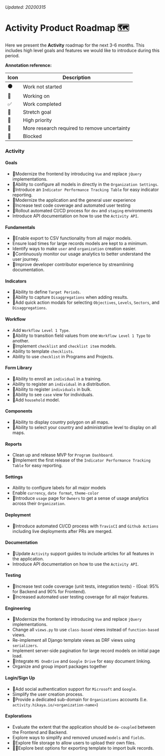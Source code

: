 *Updated: 20200315*
# Activity Product Roadmap 🗺️

Here we present the **Activity** roadmap for the next 3-6 months. This includes high level goals and features we would like to introduce during this period.

**Annotation reference:**

|Icon|Description| 
|--|--|
|⚫️|Work not started|
|🏃|Working on|
|✅|Work completed|
|🚀|Stretch goal|
|🌲|High priority|
|🔵|More research required to remove uncertainty|
|🔴|Blocked|

### Activity

#### Goals
 * 🏃Modernize the frontend by introducing `Vue` and replace `jQuery` implementations.
 * 🏃Ability to configure all models in directly in the `Organization Settings`.
 * 🔵Introduce an `Indicator Performance Tracking Table` for easy indicator reporting.
 * 🌲Modernize the application and the general user experience
 * 🏃Increase test code coverage and automated user testing
 * 🏃Rollout automated CI/CD process for `dev` and `staging` environments
 * Introduce API documentation on how to use the `Activity API`.

#### Fundamentals
* 🌲Enable export to CSV functionality from all major models.
* Ensure load times for large records models are kept to a minimum.
* Identify ways to make `user` and `organization` creation easier.
* 🏃Continuously monitor our usage analytics to better understand the user journey.
* 🏃Improve developer contributor experience by streamlining documentation.

#### Indicators
* 🏃Ability to define `Target Periods`.
* 🌲Ability to capture `Disaggregations` when adding results.
* 🔵Add quick action modals for selecting `Objectives`, `Levels`, `Sectors`, and `Disaggregations`.

#### Workflow
* Add `Workflow Level 1 Type`.
* 🚀Ability to transition field values from one `Workflow Level 1 Type` to another.
* 🌲Implement `checklist` and `checklist item` models.
* Ability to template `checklists`.
* Ability to use `checklist` in Programs and Projects.

#### Form Library
* 🏃Ability to enroll an `individual` in a training.
* Ability to register an `individual` in a distribution.
* 🏃Ability to register `individuals` in bulk.
* 🌲Ability to see `case` view for individuals.
* 🌲Add `household` model.

#### Components
* 🏃Ability to display country polygon on all maps.
* 🚀Ability to select your country and administrative level to display on all maps.

#### Reports
* Clean up and release MVP for `Program Dashboard`.
* 🔵Implement the first release of the `Indicator Performance Tracking Table` for easy reporting.

#### Settings
* Ability to configure labels for all major models
* Enable `currency`, `date format`, `theme-color`
* 🚀Introduce `usage` page for `Owners` to get a sense of usage analytics across their `Organization`.

#### Deployment
* 🏃Introduce automated CI/CD process with `TravisCI` and `Github Actions` including live deployments after PRs are merged.

#### Documentation
* 🏃Update `Activity` support guides to include articles for all features in the application.
* Introduce API documentation on how to use the `Activity API`.

#### Testing
* 🌲Increase test code coverage (unit tests, integration tests) - (Goal: 95% for Backend and 90% for Frontend).
* 🌲Increased automated user testing coverage for all major features.

#### Engineering
* 🏃Modernize the frontend by introducing `Vue` and replace `jQuery` implementations.
* Change all `views.py` to use `class-based` views instead of `function-based` views.
* Re-implement all Django template views as DRF views using `serializers`.
* Implement server-side pagination for large record models on initial page load.
* 🌲Integrate `MS OneDrive` and `Google Drive` for easy document linking.
* Organize and group import packages together

#### Login/Sign Up
* 🌲Add social authentication support for `Microsoft` and `Google`.
* Simplify the user creation process.
* 🚀Provide a dedicated sub-domain for `Organizations` accounts (I.e. `activity.hikaya.io/<organization-name>`)

#### Explorations
* Evaluate the extent that the application should be `de-coupled` between the Frontend and Backend.
* Explore ways to simplify and removed unused `models` and `fields`.
* 🚀Explore file storage to allow users to upload their own files.
* 🚀🌲Explore best options for exporting template to import bulk records.

